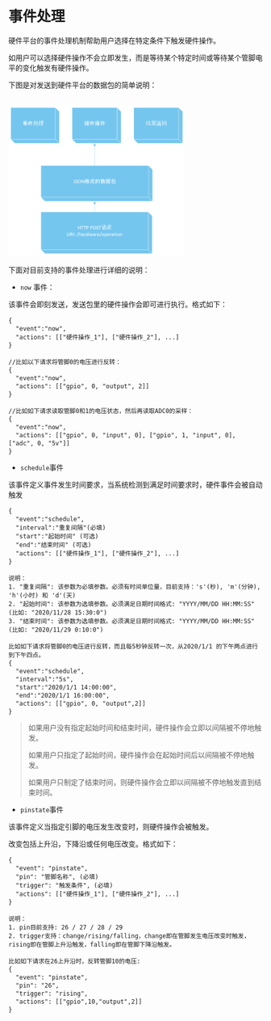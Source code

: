 # 事件处理
<p>硬件平台的事件处理机制帮助用户选择在特定条件下触发硬件操作。</p>
<p>如用户可以选择硬件操作不会立即发生，而是等待某个特定时间或等待某个管脚电平的变化触发有硬件操作。</p>
<p>下图是对发送到硬件平台的数据包的简单说明：</p>
<br>
<img style="max-width: 350px; height: auto; " src="img/HttpRequest.png"/>
<br>
<p>下面对目前支持的事件处理进行详细的说明：</p>

* `now` 事件：
<p>该事件会即刻发送，发送包里的硬件操作会即可进行执行。格式如下：</p>

```
{
  "event":"now",
  "actions": [["硬件操作_1"], ["硬件操作_2"], ...]
}

//比如以下请求将管脚0的电压进行反转：
{
  "event":"now",
  "actions": [["gpio", 0, "output", 2]]
}

//比如如下请求读取管脚0和1的电压状态，然后再读取ADC0的采样：
{
  "event":"now",
  "actions": [["gpio", 0, "input", 0], ["gpio", 1, "input", 0], ["adc", 0, "5v"]]
}
```

* `schedule`事件
<p>该事件定义事件发生时间要求，当系统检测到满足时间要求时，硬件事件会被自动触发</p>

```
{
  "event":"schedule",
  "interval":"重复间隔"(必填)
  "start":"起始时间" (可选)
  "end":"结束时间" (可选)
  "actions": [["硬件操作_1"], ["硬件操作_2"], ...]
}

说明：
1. "重复间隔": 该参数为必填参数。必须有时间单位量，目前支持：'s'(秒), 'm'(分钟), 'h'(小时) 和 'd'(天)
2. "起始时间": 该参数为选填参数。必须满足日期时间格式: "YYYY/MM/DD HH:MM:SS" (比如: "2020/11/28 15:30:0")
3. "结束时间": 该参数为选填参数。必须满足日期时间格式: "YYYY/MM/DD HH:MM:SS" (比如: "2020/11/29 0:10:0")

比如如下请求将管脚0的电压进行反转，而且每5秒钟反转一次，从2020/1/1 的下午两点进行到下午四点。
{
  "event":"schedule",
  "interval":"5s",
  "start":"2020/1/1 14:00:00",
  "end":"2020/1/1 16:00:00",
  "actions": [["gpio", 0, "output",2]]
}
```

<blockquote>
<p>如果用户没有指定起始时间和结束时间，硬件操作会立即以间隔被不停地触发。</p>
<p>如果用户只指定了起始时间，硬件操作会在起始时间后以间隔被不停地触发。</p>
<p>如果用户只制定了结束时间，则硬件操作会立即以间隔被不停地触发直到结束时间。</p>
</blockquote>

* `pinstate`事件
<p>该事件定义当指定引脚的电压发生改变时，则硬件操作会被触发。</p>
<p>改变包括上升沿，下降沿或任何电压改变。格式如下：</p>

```
{
  "event": "pinstate",
  "pin": "管脚名称", (必填)
  "trigger": "触发条件", (必填)
  "actions": [["硬件操作_1"], ["硬件操作_2"], ...]
}

说明：
1. pin目前支持: 26 / 27 / 28 / 29
2. trigger支持：change/rising/falling，change即在管脚发生电压改变时触发，rising即在管脚上升沿触发，falling即在管脚下降沿触发。

比如如下请求在26上升沿时，反转管脚10的电压:
{
  "event": "pinstate",
  "pin": "26",
  "trigger": "rising",
  "actions": [["gpio",10,"output",2]]
}
```
